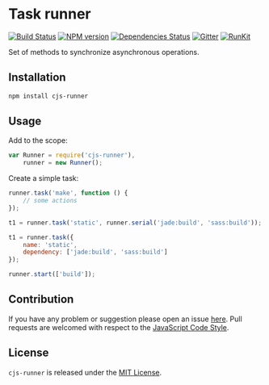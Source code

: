 Task runner
===========

[![Build Status](https://img.shields.io/travis/cjssdk/runner.svg?style=flat-square)](https://travis-ci.org/cjssdk/runner)
[![NPM version](https://img.shields.io/npm/v/cjs-runner.svg?style=flat-square)](https://www.npmjs.com/package/cjs-runner)
[![Dependencies Status](https://img.shields.io/david/cjssdk/runner.svg?style=flat-square)](https://david-dm.org/cjssdk/runner)
[![Gitter](https://img.shields.io/badge/gitter-join%20chat-blue.svg?style=flat-square)](https://gitter.im/DarkPark/cjssdk)
[![RunKit](https://img.shields.io/badge/RunKit-try-yellow.svg?style=flat-square)](https://runkit.com/npm/cjs-runner)


Set of methods to synchronize asynchronous operations.


## Installation ##

```bash
npm install cjs-runner
```


## Usage ##

Add to the scope:

```js
var Runner = require('cjs-runner'),
    runner = new Runner();
```

Create a simple task:

```js
runner.task('make', function () {
    // some actions
});
```

```js
t1 = runner.task('static', runner.serial('jade:build', 'sass:build'));

t1 = runner.task({
    name: 'static',
    dependency: ['jade:build', 'sass:build']
});

runner.start(['build']);
```


## Contribution ##

If you have any problem or suggestion please open an issue [here](https://github.com/cjssdk/runner/issues).
Pull requests are welcomed with respect to the [JavaScript Code Style](https://github.com/DarkPark/jscs).


## License ##

`cjs-runner` is released under the [MIT License](license.md).
